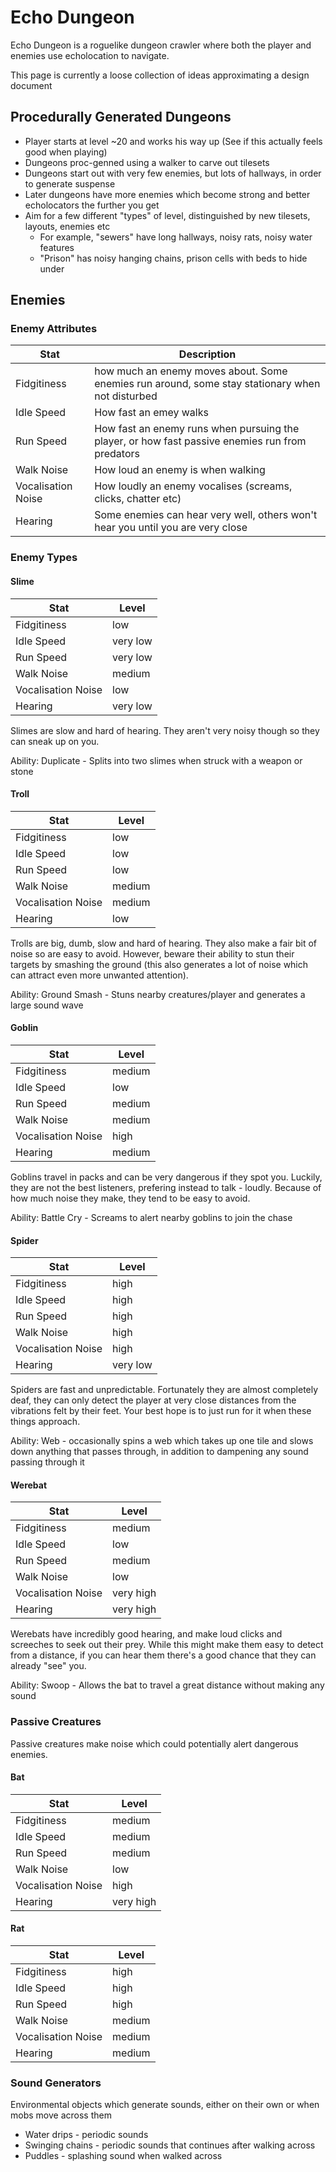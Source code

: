 # Echo Dungeon

Echo Dungeon is a roguelike dungeon crawler where both the player and enemies use echolocation to navigate.

This page is currently a loose collection of ideas approximating a design document

## Procedurally Generated Dungeons
- Player starts at level ~20 and works his way up (See if this actually feels good when playing)
- Dungeons proc-genned using a walker to carve out tilesets
- Dungeons start out with very few enemies, but lots of hallways, in order to generate suspense
- Later dungeons have more enemies which become strong and better echolocators the further you get
- Aim for a few different "types" of level, distinguished by new tilesets, layouts, enemies etc
  - For example, "sewers" have long hallways, noisy rats, noisy water features
  - "Prison" has noisy hanging chains, prison cells with beds to hide under
  
## Enemies

### Enemy Attributes
| Stat | Description |
|------|-------------|
| Fidgitiness | how much an enemy moves about. Some enemies run around, some stay stationary when not disturbed |
| Idle Speed | How fast an emey walks |
| Run Speed | How fast an enemy runs when pursuing the player, or how fast passive enemies run from predators |
| Walk Noise | How loud an enemy is when walking |
| Vocalisation Noise | How loudly an enemy vocalises (screams, clicks, chatter etc) |
| Hearing | Some enemies can hear very well, others won't hear you until you are very close |

### Enemy Types

#### Slime
| Stat | Level |
|------|-------------|
| Fidgitiness | low |
| Idle Speed | very low |
| Run Speed | very low |
| Walk Noise | medium |
| Vocalisation Noise | low |
| Hearing | very low |

Slimes are slow and hard of hearing. They aren't very noisy though so they can sneak up on you.

Ability: Duplicate - Splits into two slimes when struck with a weapon or stone

#### Troll
| Stat | Level |
|------|-------------|
| Fidgitiness | low |
| Idle Speed | low |
| Run Speed | low |
| Walk Noise | medium |
| Vocalisation Noise | medium |
| Hearing | low |

Trolls are big, dumb, slow and hard of hearing. They also make a fair bit of noise so are easy to avoid. However, beware their ability to stun their targets by smashing the ground (this also generates a lot of noise which can attract even more unwanted attention). 

Ability: Ground Smash - Stuns nearby creatures/player and generates a large sound wave

#### Goblin
| Stat | Level |
|------|-------------|
| Fidgitiness | medium |
| Idle Speed | low |
| Run Speed | medium |
| Walk Noise | medium |
| Vocalisation Noise | high |
| Hearing | medium |

Goblins travel in packs and can be very dangerous if they spot you. Luckily, they are not the best listeners, prefering instead to talk - loudly. Because of how much noise they make, they tend to be easy to avoid.

Ability: Battle Cry - Screams to alert nearby goblins to join the chase

#### Spider
| Stat | Level |
|------|-------------|
| Fidgitiness | high |
| Idle Speed | high |
| Run Speed | high |
| Walk Noise | high |
| Vocalisation Noise | high |
| Hearing | very low |

Spiders are fast and unpredictable. Fortunately they are almost completely deaf, they can only detect the player at very close distances from the vibrations felt by their feet. Your best hope is to just run for it when these things approach.

Ability: Web - occasionally spins a web which takes up one tile and slows down anything that passes through, in addition to dampening any sound passing through it

#### Werebat
| Stat | Level |
|------|-------------|
| Fidgitiness | medium |
| Idle Speed | low |
| Run Speed | medium |
| Walk Noise | low |
| Vocalisation Noise | very high |
| Hearing | very high |

Werebats have incredibly good hearing, and make loud clicks and screeches to seek out their prey. While this might make them easy to detect from a distance, if you can hear them there's a good chance that they can already "see" you.

Ability: Swoop - Allows the bat to travel a great distance without making any sound


### Passive Creatures
Passive creatures make noise which could potentially alert dangerous enemies.

#### Bat
| Stat | Level |
|------|-------------|
| Fidgitiness | medium |
| Idle Speed | medium |
| Run Speed | medium |
| Walk Noise | low |
| Vocalisation Noise | high |
| Hearing | very high |

#### Rat
| Stat | Level |
|------|-------------|
| Fidgitiness | high |
| Idle Speed | high |
| Run Speed | high |
| Walk Noise | medium |
| Vocalisation Noise | medium |
| Hearing | medium |

### Sound Generators
Environmental objects which generate sounds, either on their own or when mobs move across them
- Water drips - periodic sounds
- Swinging chains - periodic sounds that continues after walking across
- Puddles - splashing sound when walked across

